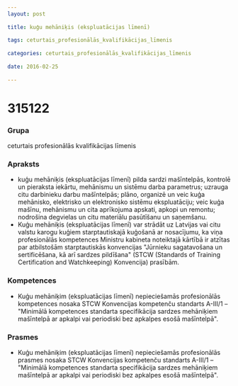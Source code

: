 ```yaml
---
layout: post
    
title: kuģu mehāniķis (ekspluatācijas līmenī)
    
tags: ceturtais_profesionālās_kvalifikācijas_līmenis
    
categories: ceturtais_profesionālās_kvalifikācijas_līmenis
    
date: 2016-02-25
    
---
```

# 315122

### Grupa
ceturtais profesionālās kvalifikācijas līmenis

### Apraksts

* kuģu mehāniķis (ekspluatācijas līmenī) pilda sardzi mašīntelpās, kontrolē un pieraksta iekārtu, mehānismu un sistēmu darba parametrus; uzrauga citu darbinieku darbu mašīntelpās; plāno, organizē un veic kuģa mehānisko, elektrisko un elektronisko sistēmu ekspluatāciju; veic kuģa mašīnu, mehānismu un cita aprīkojuma apskati, apkopi un remontu; nodrošina degvielas un citu materiālu pasūtīšanu un saņemšanu.
* Kuģu mehāniķis (ekspluatācijas līmenī) var strādāt uz Latvijas vai citu valstu karogu kuģiem starptautiskajā kuģošanā ar nosacījumu, ka viņa profesionālās kompetences Ministru kabineta noteiktajā kārtībā ir atzītas par atbilstošām starptautiskās konvencijas "Jūrnieku sagatavošana un sertificēšana, kā arī sardzes pildīšana" (STCW (Standards of Training Certification and Watchkeeping) Konvencija) prasībām.

### Kompetences

* Kuģu mehāniķim (ekspluatācijas līmenī) nepieciešamās profesionālās kompetences nosaka STCW Konvencijas kompetenču standarts A-III/1 – "Minimālā kompetences standarta specifikācija sardzes mehāniķiem mašīntelpā ar apkalpi vai periodiski bez apkalpes esošā mašīntelpā".

### Prasmes 
* Kuģu mehāniķim (ekspluatācijas līmenī) nepieciešamās profesionālās prasmes nosaka STCW Konvencijas kompetenču standarts A-III/1 – "Minimālā kompetences standarta specifikācija sardzes mehāniķiem mašīntelpā ar apkalpi vai periodiski bez apkalpes esošā mašīntelpā".